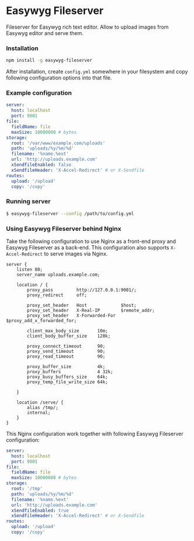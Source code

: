 # Easywyg Fileserver

Fileserver for Easywyg rich text editor. Allow to upload images from Easywyg editor and serve them.

### Installation

```bash
npm install -g easywyg-fileserver
```

After installation, create `config.yml` somewhere in your filesystem and copy following configuration options into that file.

### Example configuration

```yaml
server:
  host: localhost
  port: 9001
file:
  fieldName: file
  maxSize: 10000000 # bytes
storage:
  root: '/var/www/example.com/uploads'
  path: 'uploads/%y/%m/%d'
  filename: '%name.%ext'
  url: 'http://uploads.example.com'
  xSendfileEnabled: false
  xSendfileHeader: 'X-Accel-Redirect' # or X-Sendfile
routes:
  upload: '/upload'
  copy: '/copy'
```

### Running server

```bash
$ easywyg-fileserver --config /path/to/config.yml
```

### Using Easywyg Fileserver behind Nginx

Take the following configuration to use Nginx as a front-end proxy and Easywyg Fileserver as a back-end. This configuration also supports `X-Accel-Redirect` to serve images via Nginx.

```
server {
    listen 80;
    server_name uploads.example.com;

    location / {
        proxy_pass         http://127.0.0.1:9001/;
        proxy_redirect     off;

        proxy_set_header   Host             $host;
        proxy_set_header   X-Real-IP        $remote_addr;
        proxy_set_header   X-Forwarded-For  $proxy_add_x_forwarded_for;

        client_max_body_size       10m;
        client_body_buffer_size    128k;

        proxy_connect_timeout      90;
        proxy_send_timeout         90;
        proxy_read_timeout         90;

        proxy_buffer_size          4k;
        proxy_buffers              4 32k;
        proxy_busy_buffers_size    64k;
        proxy_temp_file_write_size 64k;

    }

    location /serve/ {
        alias /tmp/;
        internal;
    }
}
```

This Nginx configuration work together with following Easywyg Fileserver configuration:

```yaml
server:
  host: localhost
  port: 9001
file:
  fieldName: file
  maxSize: 10000000 # bytes
storage:
  root: '/tmp'
  path: 'uploads/%y/%m/%d'
  filename: '%name.%ext'
  url: 'http://uploads.example.com'
  xSendfileEnabled: true
  xSendfileHeader: 'X-Accel-Redirect' # or X-Sendfile
routes:
  upload: '/upload'
  copy: '/copy'
```
